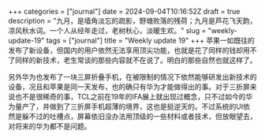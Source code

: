 +++
categories = ["journal"]
date = 2024-09-04T10:16:52Z
draft = true
description = "九月，是墙角淡忘的疏影，野塘败落的残荷；九月是芦花飞天韵，凉风秋水词。一个人从经年走过，老树秋心，淡暖生欢。"
slug = "weekly-update-19"
tags = ["journal"]
title = "Weekly update 19"
+++
苹果一如既往的发布了新设备，但国内的用户依然无法享用顶尖功能，也就是花了同样的钱却用不了同样的新技术，老生常谈的那些内容就不在说了。明白的那些自然也就这样了。

另外华为也发布了一块三屏折叠手机，在被限制的情况下依然能够研发出新技术的设备，况且和苹果是同一天发布，也的确只有华为才能做得出的事。对于三折屏来说也不是很稀奇的事，TCL之前在19年的IFA展上就出现过概念，只不过如今的华为量产了，并做到了三折屏手机超薄的境界，这也是挺逆天的。不过系统的UI依然是躲不过的吐槽点，屏幕依旧没办法用顶级的一些材料或者技术，但放眼望去，对将来的华为都不是问题。